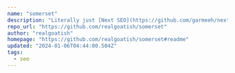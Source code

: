 ```yaml
---
name: "somerset"
description: "Literally just [Next SEO](https://github.com/garmeeh/next-seo) for SvelteKit."
repo_url: "https://github.com/realgoatish/somerset"
author: "realgoatish"
homepage: "https://github.com/realgoatish/somerset#readme"
updated: "2024-01-06T04:44:00.504Z"
tags: 
  - seo
---
```

